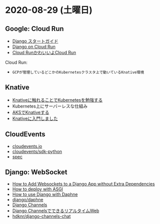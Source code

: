 # 2020-08-29 (土曜日)

##  Google: Cloud Run

- [Django スタートガイド](https://cloud.google.com/python/django/)
- [Django on Cloud Run](https://codelabs.developers.google.com/codelabs/cloud-run-django/index.html#0)
- [Cloud RunかわいいよCloud Run](https://qiita.com/saramune/items/976be57787907036f610)

Cloud Run:

- `GCPが管理しているどこかのKubernetesクラスタ上で動いているKnative環境`

## Knative

- [Knativeに触れることでKubernetesを勉強する](https://qiita.com/tnagano1981/items/5429cddb7ce90e4e68dd)
- Kubernetes上にサーバーレスな仕組み
- [AKSでKnativeする](https://qiita.com/sao_rio/items/d2cd351e963d62d9ee39)
- [Knativeに入門しました](https://qiita.com/satoshiyamamoto/items/9c98f1134c21d2f84b42)

## CloudEvents

- [cloudevents.io](https://cloudevents.io/)
- [cloudevents/sdk-python](https://github.com/cloudevents/sdk-python)
- [spec](https://github.com/cloudevents/spec)

## Django: WebSocket

- [How to Add Websockets to a Django App without Extra Dependencies](https://dev.to/jaydenwindle/adding-websockets-to-your-django-app-with-no-extra-dependencies-2f6h)
- [How to deploy with ASGI](https://docs.djangoproject.com/en/3.1/howto/deployment/asgi/)
- [How to use Django with Daphne](https://docs.djangoproject.com/en/3.1/howto/deployment/asgi/daphne/)
- [django/daphne](https://github.com/django/daphne/)
- [Django Channels](https://channels.readthedocs.io/en/latest/#)
- [Django ChannelsでできるリアルタイムWeb](https://qiita.com/massa142/items/cbd508efe0c45b618b34)
- [hdknr/django-channels-chat](https://github.com/hdknr/django-channels-chat)
